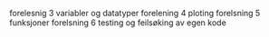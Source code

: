 forelesnig 3 variabler og datatyper
forelening 4 ploting
forelsning 5 funksjoner
forelsning 6 testing og feilsøking av egen kode 
